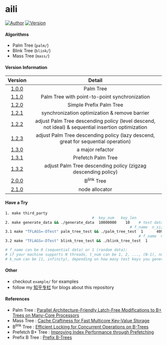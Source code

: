 # aili

[![Author](https://img.shields.io/badge/Author-UncP-brightgreen.svg)](https://github.com/UncP)
[![Version](https://img.shields.io/badge/Version-2.1.0-blue.svg)](https://github.com/UncP/aili)


#### Algorithms

* Palm Tree (`palm/`)
* Blink Tree (`blink/`)
* Mass Tree (`mass/`)

#### Version Information
| Version |           Detail             |
|:------:|:---------------------------:|
| [1.0.0](https://github.com/UncP/aili/tree/1.0.0)  | Palm Tree |
| [1.1.0](https://github.com/UncP/aili/tree/1.1.0)  | Palm Tree with point-to-point synchronization |
| [1.2.0](https://github.com/UncP/aili/tree/1.2.0)  | Simple Prefix Palm Tree |
| [1.2.1](https://github.com/UncP/aili/tree/1.2.1)  | synchronization optimization & remove barrier |
| [1.2.2](https://github.com/UncP/aili/tree/1.2.2)  | adjust Palm Tree descending policy (level descend, not ideal) & sequential insertion optimization |
| [1.2.3](https://github.com/UncP/aili/tree/1.2.3)  | adjust Palm Tree descending policy (lazy descend, great for sequential operation) |
| [1.3.0](https://github.com/UncP/aili/tree/1.3.0)  | a major refactor |
| [1.3.1](https://github.com/UncP/aili/tree/1.3.1)  | Prefetch Palm Tree |
| [1.3.2](https://github.com/UncP/aili/tree/1.3.2)  | adjust Palm Tree descending policy (zigzag descending policy) |
| [2.0.0](https://github.com/UncP/aili/tree/2.0.0)  | B<sup>link</sup> Tree |
| [2.1.0](https://github.com/UncP/aili/tree/2.1.0)  | node allocator |


#### Have a Try

```bash
1. make third_party
                                       #  key_num   key_len
2. make generate_data && ./generate_data  10000000    10    # test data will be in ./data
                                                        # f_name  n_size  b_size  t_num  q_num  k_num
3.1 make "TFLAGS=-DTest" palm_tree_test && ./palm_tree_test  1      4096   4096     2      8     1000000
                                                            # f_name  n_size  t_num  k_num
3.2 make "TFLAGS=-DTest" blink_tree_test && ./blink_tree_test  1       4096    3     1000000

# f_name can be 0 (sequential data) or 1 (random data);
# if your machine supports N threads, t_num can be 1, 2, ..., (N-1), not N;
# k_num can be [1, infinity), depending on how many test keys you generate
```

#### Other

+ checkout `example/` for examples
+ follow my [知乎专栏](https://zhuanlan.zhihu.com/b-tree) for blogs about this repository


#### References

- Palm Tree : [Parallel Architecture-Friendly Latch-Free Modifications to B+ Trees on Many-Core Processors](http://www.vldb.org/pvldb/vol4/p795-sewall.pdf)
- Mass Tree : [Cache Craftiness for Fast Multicore Key-Value Storage](https://pdos.csail.mit.edu/papers/masstree:eurosys12.pdf)
- B<sup>link</sup> Tree : [Efficient Locking for Concurrent Operations on B-Trees](https://www.csd.uoc.gr/~hy460/pdf/p650-lehman.pdf)
- Prefetch B+ Tree : [Improving Index Performance through Prefetching](http://www.aladdin.cs.cmu.edu/papers/pdfs/y2001/improv_ind.pdf)
- Prefix B Tree : [Prefix B-Trees](http://delivery.acm.org/10.1145/330000/320530/p11-bayer.pdf?ip=111.114.49.2&id=320530&acc=ACTIVE%20SERVICE&key=BF85BBA5741FDC6E%2E4510866D46BF76B7%2E4D4702B0C3E38B35%2E4D4702B0C3E38B35&__acm__=1537792786_42d3c27bf4ea064b8d68b89657e39bf6)

